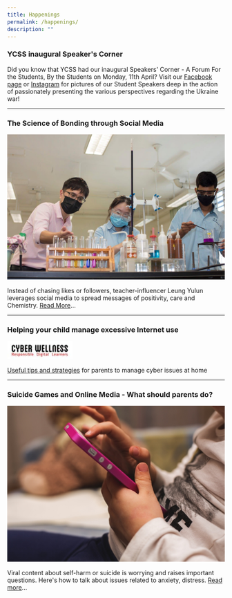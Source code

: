 ```yaml
---
title: Happenings
permalink: /happenings/
description: ""
---
```


### YCSS inaugural Speaker's Corner

Did you know that YCSS had our inaugural Speakers' Corner - A Forum For the Students, By the Students on Monday, 11th April? Visit our [Facebook page](https://www.facebook.com/yuanching.official/) or [Instagram](https://www.instagram.com/p/CcSX9jxKhh6/?utm_source=ig_web_copy_link) for pictures of our Student Speakers deep in the action of passionately presenting the various perspectives regarding the Ukraine war!

--------

### The Science of Bonding through Social Media

![](/images/3f9d70b3e_2984.jpg)

Instead of chasing likes or followers, teacher-influencer Leung Yulun leverages social media to spread messages of positivity, care and Chemistry. [Read More](https://www.schoolbag.edu.sg/story/the-science-of-bonding-through-social-media)...

------------

### Helping your child manage excessive Internet use

<img src="/images/1f164a402_601.jpg" 
    style="width:30%">

[Useful tips and strategies](/files/Tip%20sheet%20for%20Parents-Excessive%20Internet%20Use.pdf) for parents to manage cyber issues at home

------------

### Suicide Games and Online Media - What should parents do?

![](/images/d0f691ce6_494.jpg)

Viral content about self-harm or suicide is worrying and raises important questions. Here's how to talk about issues related to anxiety, distress. [Read more](https://www.schoolbag.edu.sg/story/suicide-games-and-online-media-what-should-parents-do)...